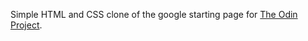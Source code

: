 Simple HTML and CSS clone of the google starting page for [The Odin Project](https://theodinproject.com "The Odin Project").
